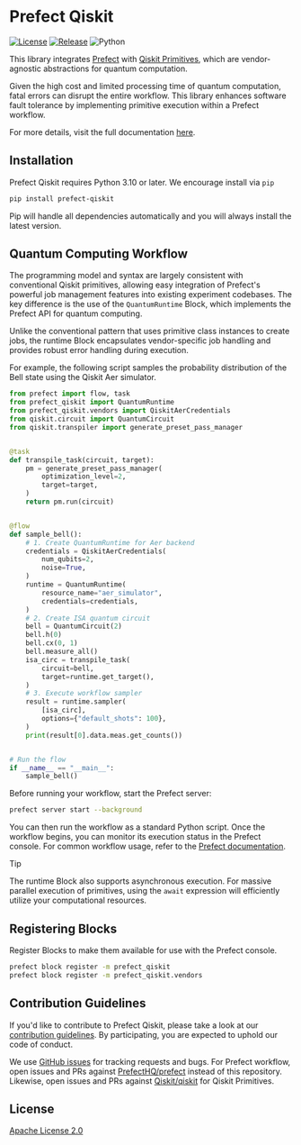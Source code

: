 # Prefect Qiskit

[![License](https://img.shields.io/github/license/Qiskit-Community/prefect-qiskit.svg)](https://opensource.org/licenses/Apache-2.0)
[![Release](https://img.shields.io/github/release/Qiskit-Community/prefect-qiskit.svg)](https://github.com/Qiskit-Community/prefect-qiskit/releases)
![Python](https://img.shields.io/pypi/pyversions/prefect-qiskit.svg)

This library integrates [Prefect](https://www.prefect.io/) with [Qiskit Primitives](https://docs.quantum.ibm.com/api/qiskit/primitives), 
which are vendor-agnostic abstractions for quantum computation. 

Given the high cost and limited processing time of quantum computation, 
fatal errors can disrupt the entire workflow. 
This library enhances software fault tolerance 
by implementing primitive execution within a Prefect workflow.

For more details, visit the full documentation [here]().

## Installation

Prefect Qiskit requires Python 3.10 or later. 
We encourage install via ``pip``

```bash
pip install prefect-qiskit
```

Pip will handle all dependencies automatically and you will always install the latest version.


## Quantum Computing Workflow

The programming model and syntax are largely consistent with conventional Qiskit primitives, 
allowing easy integration of Prefect's powerful job management features 
into existing experiment codebases. 
The key difference is the use of the `QuantumRuntime` Block, 
which implements the Prefect API for quantum computing.

Unlike the conventional pattern that uses primitive class instances to create jobs, 
the runtime Block encapsulates vendor-specific job handling 
and provides robust error handling during execution.

For example, the following script samples the probability distribution of 
the Bell state using the Qiskit Aer simulator.

```python
from prefect import flow, task
from prefect_qiskit import QuantumRuntime
from prefect_qiskit.vendors import QiskitAerCredentials
from qiskit.circuit import QuantumCircuit
from qiskit.transpiler import generate_preset_pass_manager


@task
def transpile_task(circuit, target):
    pm = generate_preset_pass_manager(
        optimization_level=2,
        target=target,
    )
    return pm.run(circuit)


@flow
def sample_bell():
    # 1. Create QuantumRuntime for Aer backend
    credentials = QiskitAerCredentials(
        num_qubits=2, 
        noise=True,
    )
    runtime = QuantumRuntime(
        resource_name="aer_simulator", 
        credentials=credentials,
    )
    # 2. Create ISA quantum circuit
    bell = QuantumCircuit(2)
    bell.h(0)
    bell.cx(0, 1)
    bell.measure_all()
    isa_circ = transpile_task(
        circuit=bell, 
        target=runtime.get_target(),
    )
    # 3. Execute workflow sampler
    result = runtime.sampler(
        [isa_circ], 
        options={"default_shots": 100},
    )
    print(result[0].data.meas.get_counts())


# Run the flow
if __name__ == "__main__":
    sample_bell()
```

Before running your workflow, start the Prefect server:

```bash
prefect server start --background
```

You can then run the workflow as a standard Python script. Once the workflow begins, 
you can monitor its execution status in the Prefect console. 
For common workflow usage, refer to the [Prefect documentation](https://docs.prefect.io/v3/develop/write-flows).

> [!TIP]
> The runtime Block also supports asynchronous execution.
> For massive parallel execution of primitives, 
> using the `await` expression will efficiently utilize your computational resources.


## Registering Blocks

Register Blocks to make them available for use with the Prefect console.

```bash
prefect block register -m prefect_qiskit
prefect block register -m prefect_qiskit.vendors
```

## Contribution Guidelines

If you'd like to contribute to Prefect Qiskit, please take a look at our [contribution guidelines](). By participating, you are expected to uphold our code of conduct.

We use [GitHub issues](https://github.com/qiskit-community/prefect-qiskit/issues) for tracking requests and bugs.
For Prefect workflow, open issues and PRs against [PrefectHQ/prefect](https://github.com/PrefectHQ/prefect) instead of this repository.
Likewise, open issues and PRs against [Qiskit/qiskit](https://github.com/Qiskit/qiskit) for Qiskit Primitives.

## License

[Apache License 2.0](LICENSE.txt)
